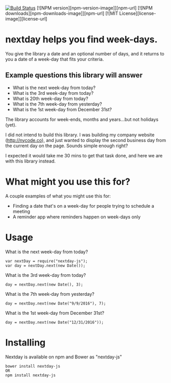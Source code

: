 [![Build Status](https://travis-ci.org/chrisanderss0n/nextday.svg?branch=master)](https://travis-ci.org/chrisanderss0n/nextday) [![NPM version][npm-version-image]][npm-url] [![NPM downloads][npm-downloads-image]][npm-url] [![MIT License][license-image]][license-url] 

# nextday helps you find week-days.
You give the library a date and an optional number of days, and it returns to you a date of a week-day that fits your criteria.

<h2>Example questions this library will answer</h2>

- What is the next week-day from today?
- What is the 3rd week-day from today?
- What is 20th week-day from today?
- What is the 7th week-day from yesterday?
- What is the 1st week-day from December 31st?

The library accounts for week-ends, months and years...but not holidays (yet).

I did not intend to build this library.  I was building my company website (http://nycode.co), and just wanted to display the second business day from the current day on the page.  Sounds simple enough right?

I expected it would take me 30 mins to get that task done, and here we are with this library instead.

# What might you use this for?

A couple examples of what you might use this for:

- Finding a date that's on a week-day for people trying to schedule a meeting
- A reminder app where reminders happen on week-days only

# Usage

What is the next week-day from today?
```
var nextDay = require("nextday-js");
var day = nextDay.next(new Date());
```

What is the 3rd week-day from today?
```
day = nextDay.next(new Date(), 3);
```

What is the 7th week-day from yesterday?
```
day = nextDay.next(new Date("9/9/2016"), 7);
```

What is the 1st week-day from December 31st?
```
day = nextDay.next(new Date("12/31/2016"));
```

# Installing
Nextday is available on npm and Bower as "nextday-js"
```
bower install nextday-js
OR
npm install nextday-js
```